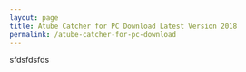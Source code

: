 ```yaml
---
layout: page
title: Atube Catcher for PC Download Latest Version 2018
permalink: /atube-catcher-for-pc-download
---
```


sfdsfdsfds
